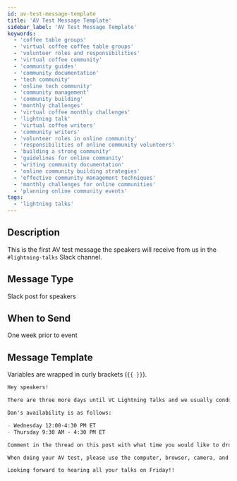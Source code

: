 ```yaml
---
id: av-test-message-template
title: 'AV Test Message Template'
sidebar_label: 'AV Test Message Template'
keywords:
  - 'coffee table groups'
  - 'virtual coffee coffee table groups'
  - 'volunteer roles and responsibilities'
  - 'virtual coffee community'
  - 'community guides'
  - 'community documentation'
  - 'tech community'
  - 'online tech community'
  - 'community management'
  - 'community building'
  - 'monthly challenges'
  - 'virtual coffee monthly challenges'
  - 'lightning talk'
  - 'virtual coffee writers'
  - 'community writers'
  - 'volunteer roles in online community'
  - 'responsibilities of online community volunteers'
  - 'building a strong community'
  - 'guidelines for online community'
  - 'writing community documentation'
  - 'online community building strategies'
  - 'effective community management techniques'
  - 'monthly challenges for online communities'
  - 'planning online community events'
tags:
  - 'lightning talks'
---
```


## Description

This is the first AV test message the speakers will receive from us in the `#lightning-talks` Slack channel.

## Message Type

Slack post for speakers

## When to Send

One week prior to event

## Message Template

Variables are wrapped in curly brackets (`{{ }}`).

```md
Hey speakers!

There are three more days until VC Lightning Talks and we usually conduct a technical test with the speakers in the days leading up to the event -- just to be sure everyone will see/hear you clearly on Friday! You will be doing your AV test with Dan in our streaming platform called Streamyard. It will only take 5-10 minutes, so please be sure to get this done in the next two days to ensure all the technical aspects are set.

Dan's availability is as follows:

- Wednesday 12:00-4:30 PM ET
- Thursday 9:30 AM - 4:30 PM ET

Comment in the thread on this post with what time you would like to drop into Streamyard for your AV check and we'll send you the link. (Multiple speakers can do their AV checks at the same time.) If neither of the above time frames work, DM me and we'll find a time that does.

When doing your AV test, please use the computer, browser, camera, and microphone you plan on using for your talk. Sit in the same room you plan to present from and test your screensharing capabilities. In other words, try to recreate exactly what you'll be doing this Friday for the best outcome. Check out [this article by Streamyard](https://support.streamyard.com/hc/en-us/articles/360043291612-Guest-instructions) for more info.

Looking forward to hearing all your talks on Friday!!
```

